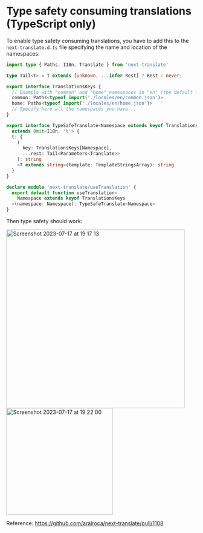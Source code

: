 # Type safety consuming translations (TypeScript only)

To enable type safety consuming translations, you have to add this to the `next-translate.d.ts` file specifying the name and location of the namespaces:

```ts
import type { Paths, I18n, Translate } from 'next-translate'

type Tail<T> = T extends [unknown, ...infer Rest] ? Rest : never;

export interface TranslationsKeys {
  // Example with "common" and "home" namespaces in "en" (the default language):
  common: Paths<typeof import('./locales/en/common.json')>
  home: Paths<typeof import('./locales/en/home.json')>
  // Specify here all the namespaces you have...
}

export interface TypeSafeTranslate<Namespace extends keyof TranslationsKeys>
  extends Omit<I18n, 't'> {
  t: {
    (
      key: TranslationsKeys[Namespace],
      ...rest: Tail<Parameters<Translate>>
    ): string
    <T extends string>(template: TemplateStringsArray): string
  }
}

declare module 'next-translate/useTranslation' {
  export default function useTranslation<
    Namespace extends keyof TranslationsKeys
  >(namespace: Namespace): TypeSafeTranslate<Namespace>
}
```

Then type safety should work:

<img width="472" alt="Screenshot 2023-07-17 at 19 17 13" src="https://github.com/aralroca/next-translate/assets/13313058/e9e505a7-4cc5-41e3-b2e4-b7f27fb2d181">

<img width="282" alt="Screenshot 2023-07-17 at 19 22 00" src="https://github.com/aralroca/next-translate/assets/13313058/616987b4-e49b-4cf2-b511-cdfaba57e1d2">

Reference: https://github.com/aralroca/next-translate/pull/1108
